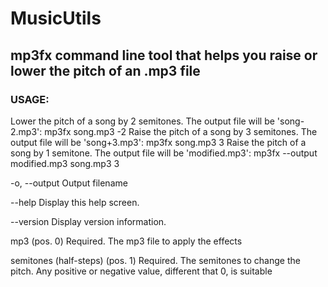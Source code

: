 # MusicUtils

## mp3fx command line tool that helps you raise or lower the pitch of an .mp3 file

### USAGE:
Lower the pitch of a song by 2 semitones. The output file will be 'song-2.mp3':
  mp3fx song.mp3 -2
Raise the pitch of a song by 3 semitones. The output file will be 'song+3.mp3':
  mp3fx song.mp3 3
Raise the pitch of a song by 1 semitone. The output file will be 'modified.mp3':
  mp3fx --output modified.mp3 song.mp3 3

  -o, --output                       Output filename

  --help                             Display this help screen.

  --version                          Display version information.

  mp3 (pos. 0)                       Required. The mp3 file to apply the effects

  semitones (half-steps) (pos. 1)    Required. The semitones to change the pitch. Any positive or negative value,
                                     different that 0, is suitable
